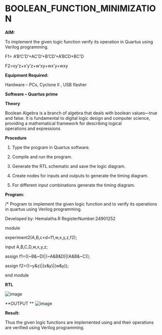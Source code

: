 # BOOLEAN_FUNCTION_MINIMIZATION

**AIM:**

To implement the given logic function verify its operation in Quartus using Verilog programming.

F1= A’B’C’D’+AC’D’+B’CD’+A’BCD+BC’D 

F2=xy’z+x’y’z+w’xy+wx’y+wxy

**Equipment Required:**

Hardware – PCs, Cyclone II , USB flasher

**Software – Quartus prime**

**Theory**

Boolean Algebra is a branch of algebra that deals with boolean values—true and false. It is fundamental to digital logic design and computer science, providing a mathematical framework for describing logical operations and expressions  


**Procedure**

1.	Type the program in Quartus software.

2.	Compile and run the program.

3.	Generate the RTL schematic and save the logic diagram.

4.	Create nodes for inputs and outputs to generate the timing diagram.

5.	For different input combinations generate the timing diagram.


**Program:**

/* Program to implement the given logic function and to verify its operations in quartus using Verilog programming. 

Developed by: Hemalatha.R
RegisterNumber:24901252

module

experiment2(A,B,c<d<f1,w,x,y,z,f2);

input A,B,C,D,w,x,y,z;

assign f1=((~B&~D)|(~A&B&D)|(A&B&~C));

assign f2=((~y&z)|(x&y)|(w&y));

end module

**RTL**

![image](https://github.com/user-attachments/assets/4f524c4c-c4dd-47c2-bcfb-ae2c97253cb8)

**OUTPUT **
![image](https://github.com/user-attachments/assets/28059130-78d0-42ab-81ce-db4d4f9b3093)

**Result:**

Thus the given logic functions are implemented using and their operations are verified using Verilog programming.

